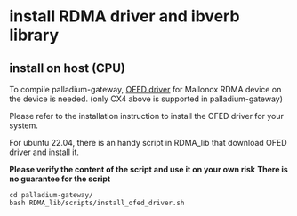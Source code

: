 # install RDMA driver and ibverb library

## install on host (CPU)

To compile palladium-gateway, [OFED driver](https://network.nvidia.com/products/infiniband-drivers/linux/mlnx_ofed/) for Mallonox RDMA device on the device is needed. (only CX4 above is supported in palladium-gateway)

Please refer to the installation instruction to install the OFED driver for your system.

For ubuntu 22.04, there is an handy script in RDMA_lib that download OFED driver and install it.

**Please verify the content of the script and use it on your own risk**
**There is no guarantee for the script**

```
cd palladium-gateway/
bash RDMA_lib/scripts/install_ofed_driver.sh
```
